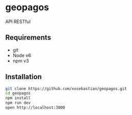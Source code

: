 # geopagos
API RESTful

## Requirements

- git
- Node v6
- npm v3

## Installation

```bash
git clone https://github.com/xosebastian/geopagos.git
cd geopagos
npm install
npm run dev
open http://localhost:3000
```